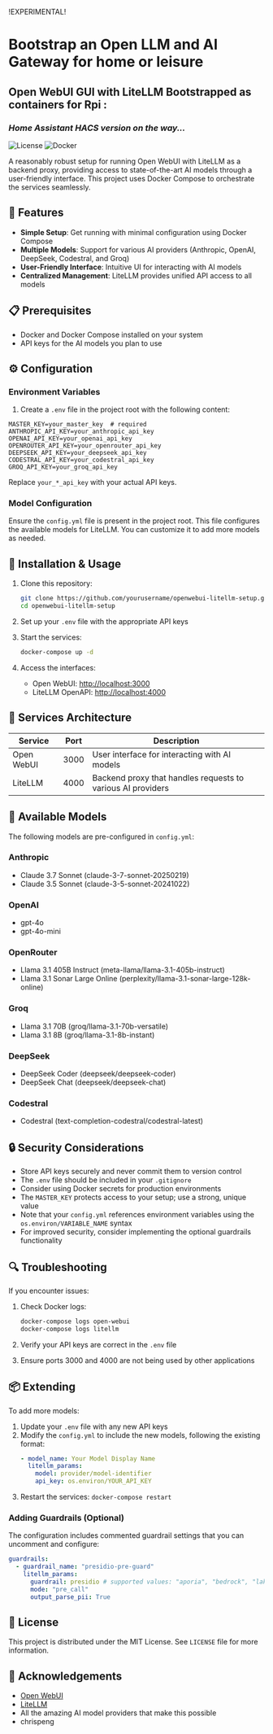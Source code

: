 !EXPERIMENTAL!

# Bootstrap an Open LLM and AI Gateway for home or leisure
##  Open WebUI GUI with LiteLLM Bootstrapped as containers for Rpi :
### _Home Assistant HACS version on the way..._

![License](https://img.shields.io/badge/license-MIT-blue.svg)
![Docker](https://img.shields.io/badge/docker-powered-blue.svg)

A reasonably robust setup for running Open WebUI with LiteLLM as a backend proxy, providing access to state-of-the-art AI models through a user-friendly interface. This project uses Docker Compose to orchestrate the services seamlessly.

## 🚀 Features

- **Simple Setup**: Get running with minimal configuration using Docker Compose
- **Multiple Models**: Support for various AI providers (Anthropic, OpenAI, DeepSeek, Codestral, and Groq)
- **User-Friendly Interface**: Intuitive UI for interacting with AI models
- **Centralized Management**: LiteLLM provides unified API access to all models

## 📋 Prerequisites

- Docker and Docker Compose installed on your system
- API keys for the AI models you plan to use

## ⚙️ Configuration

### Environment Variables

1. Create a `.env` file in the project root with the following content:

```env
MASTER_KEY=your_master_key  # required
ANTHROPIC_API_KEY=your_anthropic_api_key
OPENAI_API_KEY=your_openai_api_key
OPENROUTER_API_KEY=your_openrouter_api_key
DEEPSEEK_API_KEY=your_deepseek_api_key
CODESTRAL_API_KEY=your_codestral_api_key
GROQ_API_KEY=your_groq_api_key
```

Replace `your_*_api_key` with your actual API keys.

### Model Configuration

Ensure the `config.yml` file is present in the project root. This file configures the available models for LiteLLM. You can customize it to add more models as needed.

## 🔧 Installation & Usage

1. Clone this repository:
   ```bash
   git clone https://github.com/yourusername/openwebui-litellm-setup.git
   cd openwebui-litellm-setup
   ```

2. Set up your `.env` file with the appropriate API keys

3. Start the services:
   ```bash
   docker-compose up -d
   ```

4. Access the interfaces:
   - Open WebUI: [http://localhost:3000](http://localhost:3000)
   - LiteLLM OpenAPI: [http://localhost:4000](http://localhost:4000)

## 🧩 Services Architecture

| Service | Port | Description |
|---------|------|-------------|
| Open WebUI | 3000 | User interface for interacting with AI models |
| LiteLLM | 4000 | Backend proxy that handles requests to various AI providers |

## 🤖 Available Models

The following models are pre-configured in `config.yml`:

### Anthropic
- Claude 3.7 Sonnet (claude-3-7-sonnet-20250219)
- Claude 3.5 Sonnet (claude-3-5-sonnet-20241022)

### OpenAI
- gpt-4o
- gpt-4o-mini

### OpenRouter
- Llama 3.1 405B Instruct (meta-llama/llama-3.1-405b-instruct)
- Llama 3.1 Sonar Large Online (perplexity/llama-3.1-sonar-large-128k-online)

### Groq
- Llama 3.1 70B (groq/llama-3.1-70b-versatile)
- Llama 3.1 8B (groq/llama-3.1-8b-instant)

### DeepSeek
- DeepSeek Coder (deepseek/deepseek-coder)
- DeepSeek Chat (deepseek/deepseek-chat)

### Codestral
- Codestral (text-completion-codestral/codestral-latest)

## 🔒 Security Considerations

- Store API keys securely and never commit them to version control
- The `.env` file should be included in your `.gitignore`
- Consider using Docker secrets for production environments
- The `MASTER_KEY` protects access to your setup; use a strong, unique value
- Note that your `config.yml` references environment variables using the `os.environ/VARIABLE_NAME` syntax
- For improved security, consider implementing the optional guardrails functionality

## 🔍 Troubleshooting

If you encounter issues:

1. Check Docker logs:
   ```bash
   docker-compose logs open-webui
   docker-compose logs litellm
   ```

2. Verify your API keys are correct in the `.env` file

3. Ensure ports 3000 and 4000 are not being used by other applications

## 📦 Extending

To add more models:

1. Update your `.env` file with any new API keys
2. Modify the `config.yml` to include the new models, following the existing format:
   ```yaml
   - model_name: Your Model Display Name
     litellm_params:
       model: provider/model-identifier
       api_key: os.environ/YOUR_API_KEY
   ```
3. Restart the services: `docker-compose restart`

### Adding Guardrails (Optional)

The configuration includes commented guardrail settings that you can uncomment and configure:

```yaml
guardrails:
  - guardrail_name: "presidio-pre-guard"
    litellm_params:
      guardrail: presidio # supported values: "aporia", "bedrock", "lakera", "presidio"
      mode: "pre_call"
      output_parse_pii: True
```

## 📝 License

This project is distributed under the MIT License. See `LICENSE` file for more information.

## 🙏 Acknowledgements

- [Open WebUI](https://github.com/open-webui/open-webui)
- [LiteLLM](https://github.com/BerriAI/litellm)
- All the amazing AI model providers that make this possible
- chrispeng
